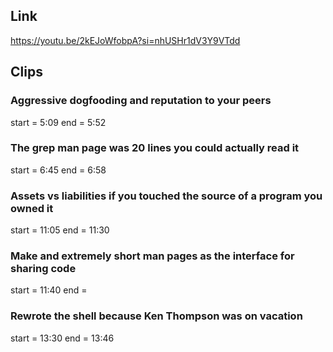 ## Link
https://youtu.be/2kEJoWfobpA?si=nhUSHr1dV3Y9VTdd

## Clips

### Aggressive dogfooding and reputation to your peers
start = 5:09
end = 5:52

### The grep man page was 20 lines you could actually read it
start = 6:45
end = 6:58

### Assets vs liabilities if you touched the source of a program you owned it
start = 11:05
end = 11:30

### Make and extremely short man pages as the interface for sharing code
start = 11:40
end = 

### Rewrote the shell because Ken Thompson was on vacation
start = 13:30
end = 13:46
